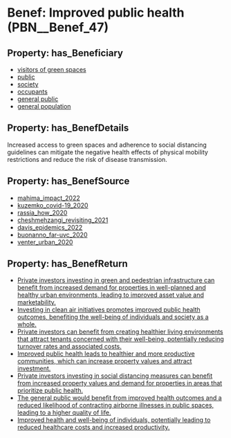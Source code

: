 # Benef: __Improved public health__ (PBN__Benef_47)

## Property: has_Beneficiary

* [visitors of green spaces](../Stakeholder/PBN__Stakeholder_41)
* [public](../Stakeholder/PBN__Stakeholder_52)
* [society](../Stakeholder/PBN__Stakeholder_53)
* [occupants](../Stakeholder/PBN__Stakeholder_92)
* [general public](../Stakeholder/PBN__Stakeholder_29)
* [general population](../Stakeholder/PBN__Stakeholder_9)

## Property: has_BenefDetails

Increased access to green spaces and adherence to social distancing guidelines can mitigate the negative health effects of physical mobility restrictions and reduce the risk of disease transmission.

## Property: has_BenefSource

* [mahima_impact_2022](../Article/PBN__Article_10)
* [kuzemko_covid-19_2020](../Article/PBN__Article_14)
* [rassia_how_2020](../Article/PBN__Article_34)
* [cheshmehzangi_revisiting_2021](../Article/PBN__Article_59)
* [davis_epidemics_2022](../Article/PBN__Article_152)
* [buonanno_far-uvc_2020](../Article/PBN__Article_182)
* [venter_urban_2020](../Article/PBN__Article_256)

## Property: has_BenefReturn

* [Private investors investing in green and pedestrian infrastructure can benefit from increased demand for properties in well-planned and healthy urban environments, leading to improved asset value and marketability.](../BenefReturn/PBN__BenefReturn_47)
* [Investing in clean air initiatives promotes improved public health outcomes, benefiting the well-being of individuals and society as a whole.](../BenefReturn/PBN__BenefReturn_70)
* [Private investors can benefit from creating healthier living environments that attract tenants concerned with their well-being, potentially reducing turnover rates and associated costs.](../BenefReturn/PBN__BenefReturn_158)
* [Improved public health leads to healthier and more productive communities, which can increase property values and attract investment.](../BenefReturn/PBN__BenefReturn_312)
* [Private investors investing in social distancing measures can benefit from increased property values and demand for properties in areas that prioritize public health.](../BenefReturn/PBN__BenefReturn_831)
* [The general public would benefit from improved health outcomes and a reduced likelihood of contracting airborne illnesses in public spaces, leading to a higher quality of life.](../BenefReturn/PBN__BenefReturn_984)
* [Improved health and well-being of individuals, potentially leading to reduced healthcare costs and increased productivity.](../BenefReturn/PBN__BenefReturn_1369)

